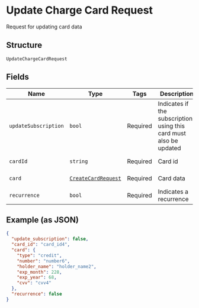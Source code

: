 
# Update Charge Card Request

Request for updating card data

## Structure

`UpdateChargeCardRequest`

## Fields

| Name | Type | Tags | Description | Getter | Setter |
|  --- | --- | --- | --- | --- | --- |
| `updateSubscription` | `bool` | Required | Indicates if the subscriptions using this card must also be updated | getUpdateSubscription(): bool | setUpdateSubscription(bool updateSubscription): void |
| `cardId` | `string` | Required | Card id | getCardId(): string | setCardId(string cardId): void |
| `card` | [`CreateCardRequest`](../../doc/models/create-card-request.md) | Required | Card data | getCard(): CreateCardRequest | setCard(CreateCardRequest card): void |
| `recurrence` | `bool` | Required | Indicates a recurrence | getRecurrence(): bool | setRecurrence(bool recurrence): void |

## Example (as JSON)

```json
{
  "update_subscription": false,
  "card_id": "card_id4",
  "card": {
    "type": "credit",
    "number": "number6",
    "holder_name": "holder_name2",
    "exp_month": 228,
    "exp_year": 68,
    "cvv": "cvv4"
  },
  "recurrence": false
}
```

